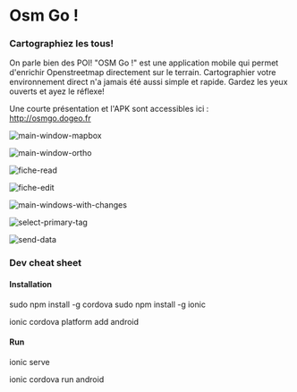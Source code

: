 # Osm Go ! 

### Cartographiez les tous! 

On parle bien des POI! 
"OSM Go !" est une application mobile qui permet d'enrichir Openstreetmap directement sur le terrain.
Cartographier votre environnement direct n'a jamais été aussi simple et rapide. Gardez les yeux ouverts et ayez le réflexe! 

Une courte présentation et l'APK sont accessibles ici : http://osmgo.dogeo.fr

![main-window-mapbox](http://osmgo.dogeo.fr/prez/static/images/main-window-mapbox.png)

![main-window-ortho](http://osmgo.dogeo.fr/prez/static/images/main-window-ortho.png)

![fiche-read](http://osmgo.dogeo.fr/prez/static/images/fiche-read.png)

![fiche-edit](http://osmgo.dogeo.fr/prez/static/images/fiche-edit.png)

![main-windows-with-changes](http://osmgo.dogeo.fr/prez/static/images/main-windows-with-changes.png)

![select-primary-tag](http://osmgo.dogeo.fr/prez/static/images/select-primary-tag.png)

![send-data](http://osmgo.dogeo.fr/prez/static/images/send-data.png)



### Dev cheat sheet

#### Installation 

sudo npm install -g cordova
sudo npm install -g ionic

ionic cordova platform add android

#### Run
ionic serve 

ionic cordova run android
